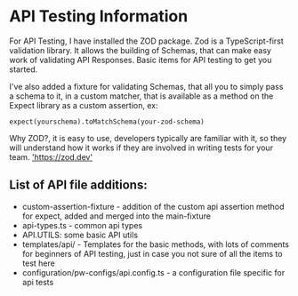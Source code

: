 # API Testing Information

For API Testing, I have installed the ZOD package. Zod is a TypeScript-first validation library. It allows the building of Schemas, that can make easy work of validating API Responses. Basic items for API testing to get you started.

I've also added a fixture for validating Schemas, that all you to simply pass a schema to it, in a custom matcher, that is available as a method on the Expect library as a custom assertion, ex:

``` expect(yourschema).toMatchSchema(your-zod-schema) ```

Why ZOD?, it is easy to use, developers typically are familiar with it, so they will understand how it works if they are involved in writing tests for your team.
['<https://zod.dev>'](Zod)

## List of API file additions:

- custom-assertion-fixture - addition of the custom api assertion method for expect, added and merged into the main-fixture
- api-types.ts - common api types
- API.UTILS: some basic API utils
- templates/api/ - Templates for the basic methods, with lots of comments for beginners of API testing, just in case you not sure of all the items to test here
- configuration/pw-configs/api.config.ts - a configuration file specific for api tests
